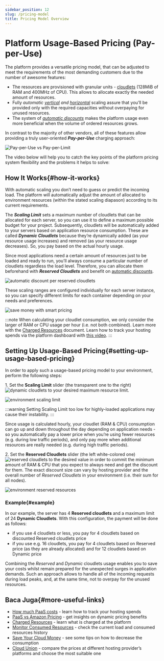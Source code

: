 ```yaml
---
sidebar_position: 12
slug: /pricing-model
title: Pricing Model Overview
---
```

# Platform Usage-Based Pricing (Pay-per-Use)

The platform provides a versatile pricing model, that can be adjusted to meet the requirements of the most demanding customers due to the number of awesome features:

  * The resources are provisioned with granular units - [cloudlets](https://docs.dewacloud.com/docs/cloudlet/) (128MiB of RAM and 400MHz of CPU). This allows to allocate exactly the needed amount of resources.
  * Fully _automatic [vertical](https://docs.dewacloud.com/docs/automatic-vertical-scaling/) and [horizontal](https://docs.dewacloud.com/docs/automatic-horizontal-scaling/)_ scaling assure that you’ll be provided only with the required capacities without overpaying for unused resources.
  * The system of _[automatic discounts](https://docs.dewacloud.com/docs/automatic-discounts/)_ makes the platform usage even more beneficial when the volume of ordered resources grows.

In contrast to the majority of other vendors, all of these features allow providing a truly user-oriented _**Pay-per-Use**_ charging approach:

![Pay-per-Use vs Pay-per-Limit](#)

The video below will help you to catch the key points of the platform pricing system flexibility and the problems it helps to solve:

## How It Works{#how-it-works}

With automatic scaling you don’t need to guess or predict the incoming load. The platform will automatically adjust the amount of allocated to environment resources (within the stated scaling diapason) according to its current requirements.

The _**Scaling Limit**_ sets a maximum number of cloudlets that can be allocated for each server, so you can use it to define a maximum possible budget for your project. Subsequently, cloudlets will be automatically added to your servers based on application resource consumption. These are called _**Dynamic Cloudlets**_ because they’re dynamically added (as your resource usage increases) and removed (as your resource usage decreases). So, you pay based on the actual hourly usage.

Since most applications need a certain amount of resources just to be loaded and ready to run, you’ll always consume a particular number of cloudlets regardless the load level. Therefore, you can allocate them beforehand with _**Reserved Cloudlets**_ and benefit on [automatic discounts](https://docs.dewacloud.com/docs/automatic-discounts/).

![automatic discount per reserved cloudlets](#)

These scaling ranges are configured individually for each server instance, so you can specify different limits for each container depending on your needs and preferences.

![save money with smart pricing](#)

:::note When calculating your cloudlet consumption, we only consider the larger of RAM or CPU usage per hour (i.e. not both combined). Learn more with the [Charged Resources](https://docs.dewacloud.com/docs/resource-consumption/) document. Learn how to track your hosting spends via the platform dashboard with [this video](https://www.youtube.com/watch?v=yg_fVjCbyuw&list=PLkntuNwly7TcU_IAoiZhxxQuq9nUsQQ5r&index=7). :::

## Setting Up Usage-Based Pricing{#setting-up-usage-based-pricing}

In order to apply such a usage-based pricing model to your environment, perform the following steps:

1\. Set the **Scaling Limit** slider (the transparent one to the right)
![dynamic cloudlets](#) to your desired maximum resource limit.

![environment scaling limit](#)

:::warning Setting Scaling Limit too low for highly-loaded applications may cause their instability. :::

Since usage is calculated hourly, your cloudlet (RAM & CPU) consumption can go up and down throughout the day depending on application needs - so you automatically pay a lower price when you’re using fewer resources (e.g. during low traffic periods), and only pay more when additional resources are really needed (e.g. during high traffic periods).

2\. Set the **Reserved Cloudlets** slider (the left white-colored one)
![reserved cloudlets](#) to the desired value in order to commit the minimum amount of RAM & CPU that you expect to always need and get the discount for them. The exact discount size can vary by hosting provider and the overall number of _Reserved Cloudlets_ in your environment (i.e. their sum for all nodes).

![environment reserved resources](#)

### Example{#example}

In our example, the server has 4 **Reserved cloudlets** and a maximum limit of 24 **Dynamic Cloudlets**. With this configuration, the payment will be done as follows:

  * if you use 4 cloudlets or less, you pay for 4 cloudlets based on discounted Reserved cloudlets price
  * if you use e.g. 16 cloudlets, you pay for 4 cloudlets based on Reserved price (as they are already allocated) and for 12 cloudlets based on Dynamic price

Combining the _Reserved_ and _Dynamic_ cloudlets usage enables you to save your costs whilst remain prepared for the unexpected surges in application demands. Such an approach allows to handle all of the incoming requests during load peaks, and, at the same time, not to overpay for the unused resources.

## Baca Juga{#more-useful-links}

  * [How much PaaS costs](https://www.youtube.com/watch?v=yg_fVjCbyuw&list=PLkntuNwly7TcU_IAoiZhxxQuq9nUsQQ5r&index=7) \- learn how to track your hosting spends
  * [PaaS vs Amazon Pricing](https://www.virtuozzo.com/company/blog/fair-pricing-model-jelastic-vs-amazon/) \- get insights on dynamic pricing benefits
  * [Charged Resources](https://docs.dewacloud.com/docs/resource-consumption/) \- learn what is charged at the platform
  * [Monitor Consumed Resources](https://docs.dewacloud.com/docs/monitoring-consumed-resources/) \- check the current load and consumed resources history
  * [Save Your Cloud Money](https://www.virtuozzo.com/company/blog/save-your-cloud-money/) \- see some tips on how to decrease the consumption
  * [Cloud Union](https://www.virtuozzo.com/application-platform-partners/) \- compare the prices at different hosting provider’s platforms and choose the most suitable one